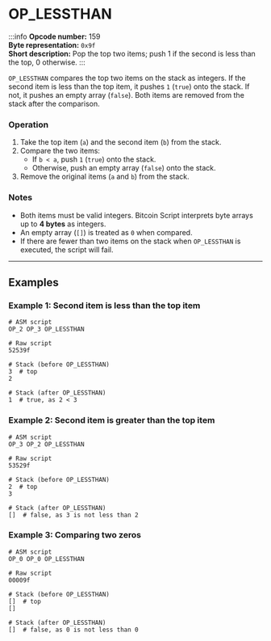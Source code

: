 # OP_LESSTHAN

:::info
**Opcode number:** 159  
**Byte representation:** `0x9f`  
**Short description:** Pop the top two items; push 1 if the second is less than the top, 0 otherwise.
:::

`OP_LESSTHAN` compares the top two items on the stack as integers. If the second item is less than the top item, it pushes `1` (`true`) onto the stack. If not, it pushes an empty array (`false`). Both items are removed from the stack after the comparison.

### Operation

1. Take the top item (`a`) and the second item (`b`) from the stack.
2. Compare the two items:
   - If `b < a`, push `1` (`true`) onto the stack.
   - Otherwise, push an empty array (`false`) onto the stack.
3. Remove the original items (`a` and `b`) from the stack.

### Notes

- Both items must be valid integers. Bitcoin Script interprets byte arrays up to **4 bytes** as integers.
- An empty array (`[]`) is treated as `0` when compared.
- If there are fewer than two items on the stack when `OP_LESSTHAN` is executed, the script will fail.

---

## Examples

### Example 1: Second item is less than the top item

```shell
# ASM script
OP_2 OP_3 OP_LESSTHAN

# Raw script
52539f

# Stack (before OP_LESSTHAN)
3  # top
2

# Stack (after OP_LESSTHAN)
1  # true, as 2 < 3
```

### Example 2: Second item is greater than the top item

```shell
# ASM script
OP_3 OP_2 OP_LESSTHAN

# Raw script
53529f

# Stack (before OP_LESSTHAN)
2  # top
3

# Stack (after OP_LESSTHAN)
[]  # false, as 3 is not less than 2
```

### Example 3: Comparing two zeros

```shell
# ASM script
OP_0 OP_0 OP_LESSTHAN

# Raw script
00009f

# Stack (before OP_LESSTHAN)
[]  # top
[]

# Stack (after OP_LESSTHAN)
[]  # false, as 0 is not less than 0
```

